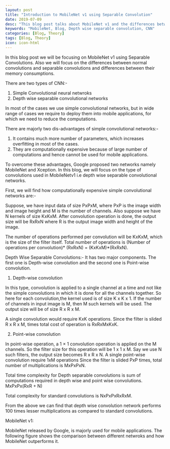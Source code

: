```yaml
---
layout: post
title: "Introduction to MobileNet v1 using Separable Convolution"
date: 2019-07-09
desc: "This blog post talks about MobileNet v1 and the differences between simple convolution and depth wise separable convolution"
keywords: "MobileNet, Blog, Depth wise separable convolution, CNN"
categories: [Blog, Theory]
tags: [Blog, Theory]
icon: icon-html
---
```



In this blog post we will be focusing on MobileNet v1 using Separable Convolutions. Also we will focus on the differences between normal convolutions and separable convolutions and differences between their memory consumptions.

There are two types of CNN:-

1. Simple Convolutional neural netwroks
2. Depth wise separable convolutional networks

In most of the cases we use simple convolutional networks, but in wide range of cases we require to deploy them into mobile applications, for which we need to reduce the computations.

There are majorly two dis-advantages of simple convolutional networks:-

1. It contains much more number of parameters, which increases overfitting in most of the cases.
2. They are computationally expensive because of large number of computations and hence cannot be used for mobile applications.

To overcome these advantages, Google proposed two networks namely MobileNet and Xception. In this blog, we will focus on the type of convolutions used in MobileNetv1 i.e depth wise separable convolutional networks.

First, we will find how computationally expensive simple convolutional networks are:-

Suppose, we have input data of size PxPxM, where PxP is the image width and image height and M is the number of channels. Also suppose we have N kernels of size KxKxM. After convolution operation is done, the output size will be RxRxN where R is the output image width and height of the image.






The number of operations performed per convolution will be KxKxM, which is the size of the filter itself.
Total number of operations is (Number of operations per convolution)* (RxRxN) = (KxKxM)*(RxRxN).

Depth Wise Separable Convolutions:- It has two major components. The first one is Depth-wise convolution and the second one is Point-wise convolution.

1. Depth-wise convolution

In this type, convolution is applied to a single channel at a time and not like the simple convolutions in which it is done for all the channels together.
So here for each convolution,the kernel used is of size K x K x 1. If the number of channels in input image is M, then M such kernels will be used. The output size will be of size R x R x M.










A single convolution would require KxK operations.
Since the filter is slided R x R x M, times total cost of operation is RxRxMxKxK.



2. Point-wise convolution

In point-wise operation, a 1 × 1 convolution operation is applied on the M channels. So the filter size for this operation will be 1 x 1 x M. Say we use N such filters, the output size becomes R x R x N.
A single point-wise convolution require 1xM operations
Since the filter is slided  PxP times, total number of multiplications is MxPxPxN.



Total time complexity for Depth separable convolutions is sum of computations required in depth wise and point wise convolutions.
MxPxPx(RxR + N)

Total complexity for standard convolutions is NxPxPxRxRxM.

From the above we can find that depth wise convolution network performs 100 times lesser multiplications as compared to standard convolutions.

MobileNet v1:











MobileNet released by Google, is majorly used for mobile applications. The following figure shows the comparison between different netwroks and how MobileNet outperforms it.











